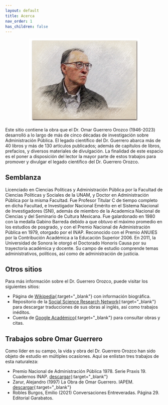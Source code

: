 ```yaml
---
layout: default
title: Acerca
nav_order: 1
has_children: false
---
```



<p align="center">
  <img src="/imagenes/bio/editada.jpg?raw=true" height="70%" width="70%"/>
</p>


Este sitio contiene la obra que el Dr. Omar Guerrero Orozco (1946-2023) desarrolló a lo largo de más de cinco décadas de investigación sobre Administración Pública. El legado científico del Dr. Guerrero abarca más de 40 libros y más de 130 artículos publicados; además de capítulos de libros, prefacios, y diversos materiales de divulgación. La finalidad de este espacio es el poner a disposición del lector la mayor parte de estos trabajos para promover y divulgar el legado científico del Dr. Guerrero Orozco.

## Semblanza
Licenciado en Ciencias Políticas y Administración Pública por la Facultad de Ciencias Políticas y Sociales de la UNAM, y Doctor en Administración Pública por la misma Facultad. Fue Profesor Titular C de tiempo completo en dicha Facultad, e Investigador Nacional Emérito en el Sistema Nacional de Investigadores (SNI), además de miembro de la Academica Nacional de Ciencias y del Seminario de Cultura Mexicana. Fue galardonado en 1980 con la medalla Gabino Barreda debido a que obtuvo el máximo promedio en los estudios de posgrado, y con el Premio Nacional de Administración Pública en 1979, otorgado por el INAP. Reconocido con el Premio ANUIES por la Contribución Académica a la Educación Superior 2006. En 2011, la Universidad de Sonora le otorgó el Doctorado Honoris Causa por su trayectoria académica y docente. Su campo de estudio comprende temas administrativos, políticos, así como de administración de justicia. 

## Otros sitios
Para más información sobre el Dr. Guerrero Orozco, puede visitar los siguientes sitios:

- Página de [Wikipedia](https://es.wikipedia.org/wiki/Omar_Guerrero_Orozco){:target="_blank"} con información biográfica.
- Repositorio de la [Social Science Research Network](https://papers.ssrn.com/sol3/cf_dev/AbsByAuth.cfm?per_id=2173880){:target="_blank"} para descargar traducciones de sus obras al inglés, así como trabajos inéditos.
- Cuenta de [Google Académico](https://scholar.google.com/citations?user=5U-HOWAAAAAJ&hl=es){:target="_blank"} para consultar obras y citas.

## Trabajos sobre Omar Guerrero
Como líder en su campo, la vida y obra del Dr. Guerrero Orozco han sido objeto de estudio en múltiples ocasiones. Aquí se enlistan tres trabajos de esta naturaleza:

- Premio Nacional de Administración Pública 1978. Serie Praxis 19. Cuadernos INAP. [descargar](/pdfs/acerca/inap_1978.pdf){:target="_blank"}
- Zarur, Alejandro (1997) La Obra de Omar Guerrero. IAPEM. [descargar](/pdfs/acerca/zarur.pdf){:target="_blank"}
- Robles Burgos, Emilio (2021) Conversaciones Entreveradas. Página 29. Editorial Garabatos.


